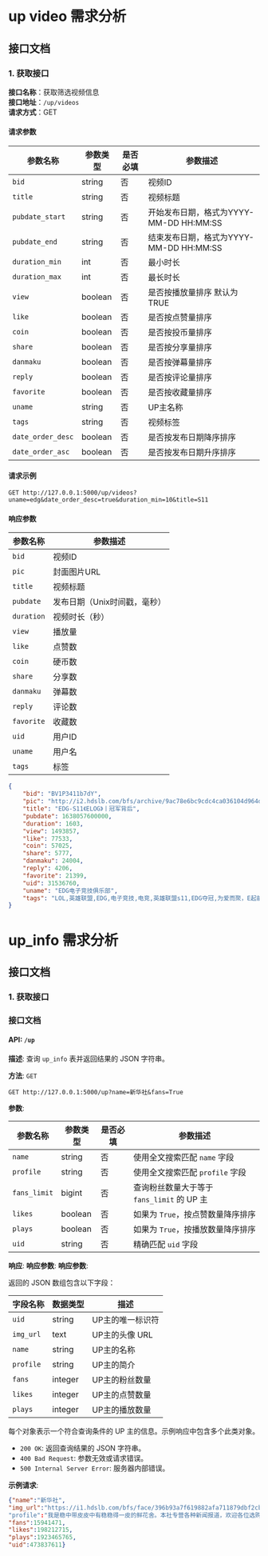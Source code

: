 # up video 需求分析

## 接口文档

### 1. 获取接口
**接口名称**：获取筛选视频信息  
**接口地址**：`/up/videos`  
**请求方式**：GET  

#### 请求参数
 
 | 参数名称          | 参数类型 | 是否必填 | 参数描述                          |
 |-------------------|----------|----------|-------------------------------|
 | `bid`             | string   | 否       | 视频ID                          |
 | `title`           | string   | 否       | 视频标题                          |
 | `pubdate_start`   | string   | 否       | 开始发布日期，格式为YYYY-MM-DD HH:MM:SS |
 | `pubdate_end`     | string   | 否       | 结束发布日期，格式为YYYY-MM-DD HH:MM:SS |
 | `duration_min`    | int      | 否       | 最小时长                          |
 | `duration_max`    | int      | 否       | 最长时长                          |
 | `view`            | boolean  | 否       | 是否按播放量排序   默认为TRUE            |
 | `like`            | boolean  | 否       | 是否按点赞量排序                      |
 | `coin`            | boolean  | 否       | 是否按投币量排序                      |
 | `share`           | boolean  | 否       | 是否按分享量排序                      |
 | `danmaku`         | boolean  | 否       | 是否按弹幕量排序                      |
 | `reply`           | boolean  | 否       | 是否按评论量排序                      |
 | `favorite`        | boolean  | 否       | 是否按收藏量排序                      |
 | `uname`           | string   | 否       | UP主名称                         |
 | `tags`            | string   | 否       | 视频标签                          |
 | `date_order_desc` | boolean  | 否       | 是否按发布日期降序排序                   |
| `date_order_asc`  | boolean  | 否       | 是否按发布日期升序排序                   |

#### 请求示例

```http
GET http://127.0.0.1:5000/up/videos?uname=edg&date_order_desc=true&duration_min=10&title=S11
```
#### 响应参数

| 参数名称   | 参数描述                     |
|------------|------------------------------|
| `bid`      | 视频ID                       |
| `pic`      | 封面图片URL                  |
| `title`    | 视频标题                     |
| `pubdate`  | 发布日期（Unix时间戳，毫秒） |
| `duration` | 视频时长（秒）               |
| `view`     | 播放量                       |
| `like`     | 点赞数                       |
| `coin`     | 硬币数                       |
| `share`    | 分享数                       |
| `danmaku`  | 弹幕数                       |
| `reply`    | 评论数                       |
| `favorite` | 收藏数                       |
| `uid`      | 用户ID                       |
| `uname`    | 用户名                       |
| `tags`     | 标签                         |

```json
{
    "bid": "BV1P3411b7dY",
    "pic": "http://i2.hdslb.com/bfs/archive/9ac78e6bc9cdc4ca036104d964d4c3ab9e6c46d7.jpg",
    "title": "EDG-S11《ELOG》丨冠军背后",
    "pubdate": 1638057600000,
    "duration": 1603,
    "view": 1493857,
    "like": 77533,
    "coin": 57025,
    "share": 5777,
    "danmaku": 24004,
    "reply": 4206,
    "favorite": 21399,
    "uid": 31536760,
    "uname": "EDG电子竞技俱乐部",
    "tags": "LOL,英雄联盟,EDG,电子竞技,电竞,英雄联盟s11,EDG夺冠,为爱而聚，E起前进"
}
```



# up_info 需求分析
## 接口文档
###  1. 获取接口
### 接口文档

#### API: `/up`

**描述**: 查询 `up_info` 表并返回结果的 JSON 字符串。

**方法**: `GET`

```http
GET http://127.0.0.1:5000/up?name=新华社&fans=True
```

**参数**:

| 参数名称         | 参数类型    | 是否必填 | 参数描述                  |
|--------------|---------| --- |-----------------------|
| `name`       | string  | 否 | 使用全文搜索匹配 `name` 字段    |
| `profile`    | string  | 否 | 使用全文搜索匹配 `profile` 字段 |
| `fans_limit` | bigint  | 否 | 查询粉丝数量大于等于 `fans_limit` 的 UP 主 |                
| `likes`      | boolean | 否 | 如果为 `True`，按点赞数量降序排序  |
| `plays`      | boolean | 否 | 如果为 `True`，按播放数量降序排序  |
| `uid`        | string  | 否 | 精确匹配 `uid` 字段         |

**响应**:
**响应参数**:
**响应参数**:

返回的 JSON 数组包含以下字段：

| 字段名称 | 数据类型 | 描述 |
| --- | --- | --- |
| `uid` | string | UP主的唯一标识符 |
| `img_url` | text | UP主的头像 URL |
| `name` | string | UP主的名称 |
| `profile` | string | UP主的简介 |
| `fans` | integer | UP主的粉丝数量 |
| `likes` | integer | UP主的点赞数量 |
| `plays` | integer | UP主的播放数量 |




每个对象表示一个符合查询条件的 UP 主的信息。示例响应中包含多个此类对象。


- `200 OK`: 返回查询结果的 JSON 字符串。
- `400 Bad Request`: 参数无效或请求错误。
- `500 Internal Server Error`: 服务器内部错误。

**示例请求**:

``` json
{"name":"新华社",
"img_url":"https://i1.hdslb.com/bfs/face/396b93a7f619882afa711879dbf2cb98a40e7367.jpg"
"profile":"我是稳中带皮皮中有稳稳得一皮的鲜花舍。本社专营各种新闻报道，欢迎各位选购。",
"fans":15941471,
"likes":198212715,
"plays":1923465765,
"uid":473837611}
```